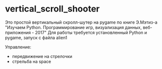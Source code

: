# vertical_scroll_shooter
Это простой вертикальный скролл-шутер на pygame по книге 
Э.Мэтиз-а "Изучаем Python. Программирование игр, визуализация данных, веб-приложения - 2017"
Для работы требуется установленный Python и pygame, запуск с файла alien1

Управление: 
*  передвижение на стрелочки
*  стрельба на space
